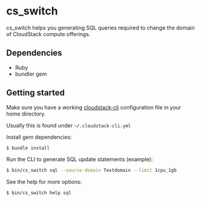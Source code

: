 # cs_switch

cs_switch helps you generating SQL queries required to change the domain of CloudStack compute offerings.

## Dependencies

  * Ruby
  * bundler gem

## Getting started

Make sure you have a working [cloudstack-cli](https://github.com/niwo/cloudstack-cli) configuration file in your home directory.

Usually this is found under `~/.cloudstack-cli.yml`

Install gem dependencies:

```sh
$ bundle install
```

Run the CLI to generate SQL update statements (example):

```sh
$ bin/cs_switch sql --source-domain Testdomain --limit 1cpu_1gb
```

See the help for more options:

```sh
$ bin/cs_switch help sql
```
